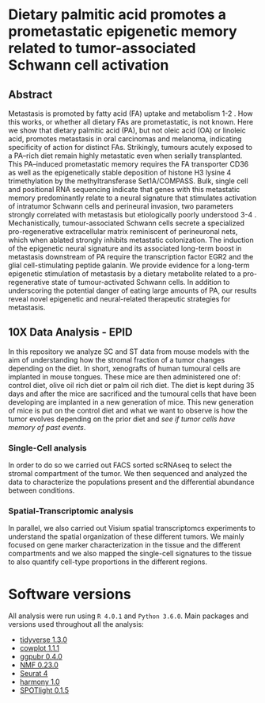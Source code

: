 # Dietary palmitic acid promotes a prometastatic epigenetic memory related to tumor-associated Schwann cell activation

## Abstract
Metastasis is promoted by fatty acid (FA) uptake and metabolism 1-2 . How this works, or whether all dietary FAs are prometastatic, is not known. Here we show that dietary palmitic acid (PA), but not oleic acid (OA) or linoleic acid, promotes metastasis in oral carcinomas and melanoma, indicating specificity of action for distinct FAs. Strikingly, tumours acutely exposed to a PA–rich diet remain highly metastatic even when serially transplanted. This PA–induced prometastatic memory requires the FA transporter CD36 as well as the epigenetically stable deposition of histone H3 lysine 4 trimethylation by the methyltransferase Set1A/COMPASS. Bulk, single cell and positional RNA sequencing indicate that genes with this metastatic memory predominantly relate to a neural
signature that stimulates activation of intratumor Schwann cells and perineural invasion, two parameters strongly correlated with metastasis but etiologically poorly understood 3-4 . Mechanistically, tumour-associated Schwann cells secrete a specialized pro-regenerative extracellular matrix reminiscent of perineuronal nets, which when ablated strongly inhibits metastatic colonization. The induction of the epigenetic neural signature and its associated long-term boost in metastasis downstream of PA require the transcription factor EGR2 and the glial cell-stimulating peptide galanin. We provide evidence for a long-term epigenetic stimulation of metastasis by a dietary metabolite related to a pro-regenerative state of tumour-activated Schwann cells. In addition to underscoring the potential danger of eating large amounts of PA, our results reveal novel epigenetic and neural-related therapeutic strategies for metastasis.

## 10X Data Analysis - EPID
In this repository we analyze SC and ST data from mouse models with the aim of understanding how the stromal fraction of a tumor changes depending on the diet. In short, xenografts of human tumoural cells are implanted in mouse tongues. These mice are then administered one of: control diet, olive oil rich diet or palm oil rich diet. The diet is kept during 35 days and after the mice are sacrificed and the tumoural cells that have been developing are implanted in a new generation of mice. This new generation of mice is put on the control diet and what we want to observe is how the tumor evolves depending on the prior diet and *see if tumor cells have memory of past events*.

### Single-Cell analysis
In order to do so we carried out FACS sorted scRNAseq to select the stromal compartment of the tumor. We then sequenced and analyzed the data to characterize the populations present and the differential abundance between conditions. 

### Spatial-Transcriptomic analysis
In parallel, we also carried out Visium spatial transcriptomcs experiments to understand the spatial organization of these different tumors. We mainly focused on gene marker characterization in the tissue and the different compartments and we also mapped the single-cell signatures to the tissue to also quantify cell-type proportions in the different regions. 

# Software versions
All analysis were run using `R 4.0.1` and `Python 3.6.0`.
Main packages and versions used throughout all the analysis:
* [tidyverse 1.3.0](https://cran.r-project.org/web/packages/tidyverse/vignettes/paper.html)
* [cowplot 1.1.1](https://cran.r-project.org/web/packages/cowplot/index.html)
* [ggpubr 0.4.0](https://cran.r-project.org/web/packages/ggpubr/index.html)
* [NMF 0.23.0](https://cran.r-project.org/web/packages/NMF/index.html)
* [Seurat 4](https://satijalab.org/seurat/)
* [harmony 1.0](https://github.com/immunogenomics/harmony)
* [SPOTlight 0.1.5](https://github.com/MarcElosua/SPOTlight)
